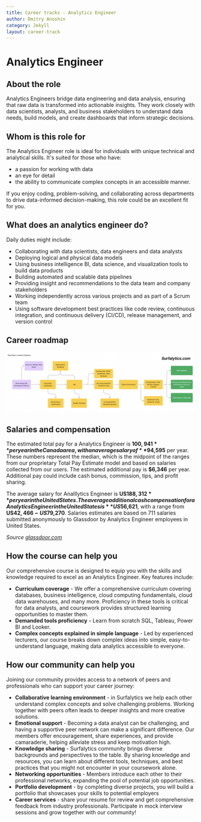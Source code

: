 ```yaml
---
title: Career tracks - Analytics Engineer
author: Dmitry Anoshin
category: Jekyll
layout: career-track
---
```



# Analytics Engineer

<a id="section-1"></a>

## About the role

Analytics Engineers bridge data engineering and data analysis, ensuring that raw data is transformed into actionable insights. They work closely with data scientists, analysts, and business stakeholders to understand data needs, build models, and create dashboards that inform strategic decisions.

<a id="section-2"></a>

## Whom is this role for

The Analytics Engineer role is ideal for individuals with unique technical and analytical skills. It's suited for those who have:

- a passion for working with data
- an eye for detail
- the ability to communicate complex concepts in an accessible manner.

If you enjoy coding, problem-solving, and collaborating across departments to drive data-informed decision-making, this role could be an excellent fit for you.

<a id="section-3"></a>

## What does an analytics engineer do?

Daily duties might include:

- Collaborating with data scientists, data engineers and data analysts
- Deploying logical and physical data models
- Using business intelligence BI, data science, and visualization tools to build data products
- Building automated and scalable data pipelines
- Providing insight and recommendations to the data team and company stakeholders
- Working independently across various projects and as part of a Scrum team
- Using software development best practices like code review, continuous integration, and continuous delivery (CI/CD), release management, and version control

<a id="section-4"></a>

## Career roadmap

![Analytics engineer career roadmap](/assets/images/analytics-engineer-roadmap.png "Analytics engineer career roadmap")

<a id="section-5"></a>

## Salaries and compensation

The estimated total pay for a Analytics Engineer is **$100,941** per year in the Canada area, with an average salary of **$94,595** per year. These numbers represent the median, which is the midpoint of the ranges from our proprietary Total Pay Estimate model and based on salaries collected from our users. The estimated additional pay is **$6,346** per year. Additional pay could include cash bonus, commission, tips, and profit sharing.

The average salary for Analllytics Engineer is **US$188,312** per year in the United States. The average additional cash compensation for a Analytics Engineer in the United States is **US$56,621**, with a range from **US$42,466 - US$79,270**. Salaries estimates are based on 711 salaries submitted anonymously to Glassdoor by Analytics Engineer employees in United States.

*Source [glassdoor.com](https://www.glassdoor.ca/Salaries/analytics-engineer-salary-SRCH_KO0,18.htm)*

<a id="section-6"></a>

## How the course can help you
Our comprehensive course is designed to equip you with the skills and knowledge required to excel as an Analytics Engineer. Key features include:

- **Curriculum coverage** - We offer a comprehensive curriculum covering databases, business intelligence, cloud computing fundamentals, cloud data warehouses, and many more. Proficiency in these tools is critical for data analysts, and coursework provides structured learning opportunities to master them.
- **Demanded tools proficiency** - Learn from scratch SQL, Tableau, Power BI and Looker.
- **Complex concepts explained in simple language** - Led by experienced lecturers, our course breaks down complex ideas into simple, easy-to-understand language, making data analytics accessible to everyone.

<a id="section-7"></a>

## How our community can help you
Joining our community provides access to a network of peers and professionals who can support your career journey:

- **Collaborative learning environment** - in Surfalytics we help each other understand complex concepts and solve challenging problems. Working together with peers often leads to deeper insights and more creative solutions.
- **Emotional support** - Becoming a data analyst can be challenging, and having a supportive peer network can make a significant difference. Our members offer encouragement, share experiences, and provide camaraderie, helping alleviate stress and keep motivation high.
- **Knowledge sharing** - Surfalytics community brings diverse backgrounds and perspectives to the table. By sharing knowledge and resources, you can learn about different tools, techniques, and best practices that you might not encounter in your coursework alone.
- **Networking opportunities** - Members introduce each other to their professional networks, expanding the pool of potential job opportunities.
- **Portfolio development** - by completing diverse projects, you will build a portfolio that showcases your skills to potential employers
- **Career services** - share your resume for review and get comprehensive feedback from industry professionals. Participate in mock interview sessions and grow together with our community!
